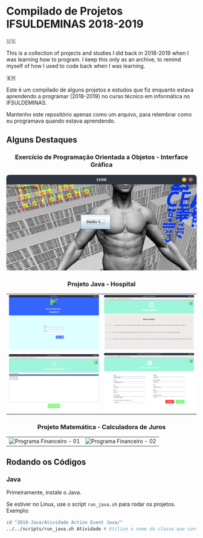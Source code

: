 # Compilado de Projetos IFSULDEMINAS 2018-2019

:us:

This is a collection of projects and studies I did back in 2018-2019 when I was learning how to program. I keep this only as an archive, to remind myself of how I used to code back when I was learning.

:brazil:

Este é um compilado de alguns projetos e estudos que fiz enquanto estava aprendendo a programar (2018-2019) no curso técnico em informática no IFSULDEMINAS.

Mantenho este repositório apenas como um arquivo, para relembrar como eu programava quando estava aprendendo.

## Alguns Destaques

<center><h3>Exercício de Programação Orientada a Objetos - Interface Gráfica</h3></center>

![Projeto Java - Interface Completa](docs/img/01-InterfaceCompleta.png)

<center><h3>Projeto Java - Hospital</h3></center>

|                                                              |                                                              |
| ------------------------------------------------------------ | ------------------------------------------------------------ |
| ![Projeto Hospital - 01](docs/img/02-ProjetoHospital-01.png) | ![Projeto Hospital - 02](docs/img/02-ProjetoHospital-02.png) |
| ![Projeto Hospital - 03](docs/img/02-ProjetoHospital-03.png) | ![Projeto Hospital - 04](docs/img/02-ProjetoHospital-04.png) |

<center><h3>Projeto Matemática - Calculadora de Juros</h3></center>

|                                                                     |                                                                     |
| ------------------------------------------------------------------- | ------------------------------------------------------------------- |
| ![Programa Financeiro - 01](docs/img/03-Matemática-Programa-01.png) | ![Programa Financeiro - 02](docs/img/03-Matemática-Programa-02.png) |

## Rodando os Códigos

### Java

Primeiramente, instale o Java.

Se estiver no Linux, use o script `run_java.sh` para rodar os projetos. Exemplo:

```sh
cd "2018-Java/Atividade Action Event Java/"
../../scripts/run_java.sh Atividade # Utilize o nome da classe que contain o método `main`
```
